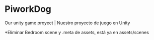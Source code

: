 # PiworkDog
 Our unity game proyect | Nuestro proyecto de juego en Unity

*Eliminar Bedroom scene y .meta de assets, está ya en assets/scenes
